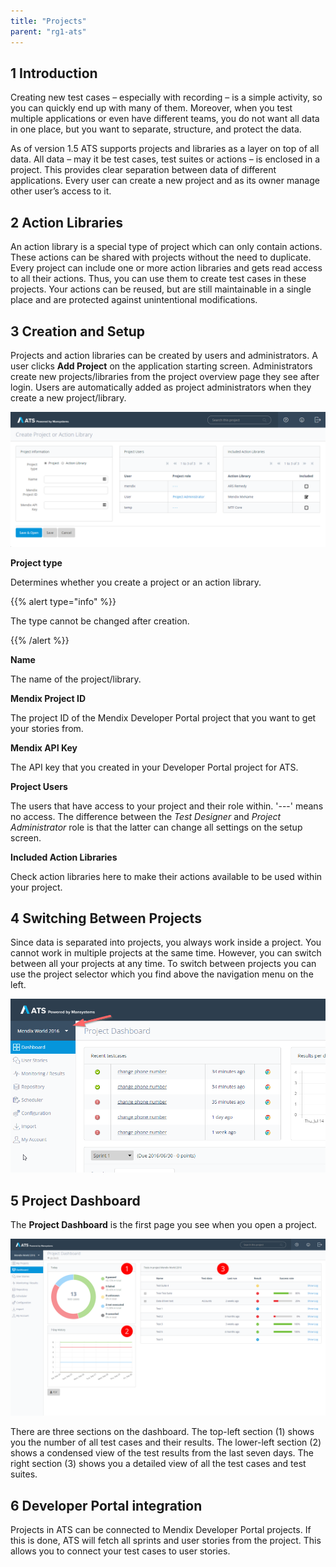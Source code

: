 ```yaml
---
title: "Projects"
parent: "rg1-ats"
---
```

## 1 Introduction

Creating new test cases – especially with recording – is a simple activity, so you can quickly end up with many of them. Moreover, when you test multiple applications or even have different teams, you do not want all data in one place, but you want to separate, structure, and protect the data.

As of version 1.5 ATS supports projects and libraries as a layer on top of all data. All data – may it be test cases, test suites or actions – is enclosed in a project. This provides clear separation between data of different applications. Every user can create a new project and as its owner manage other user’s access to it.

## 2 Action Libraries

An action library is a special type of project which can only contain actions. These actions can be shared with projects without the need to duplicate. Every project can include one or more action libraries and gets read access to all their actions. Thus, you can use them to create test cases in these projects. Your actions can be reused, but are still maintainable in a single place and are protected against unintentional modifications.

## 3 Creation and Setup

Projects and action libraries can be created by users and administrators. A user clicks **Add Project** on the application starting screen. Administrators create new projects/libraries from the project overview page they see after login. Users are automatically added as project administrators when they create a new project/library.

![](attachments/rg1-projects/21168197.png)

**Project type**

Determines whether you create a project or an action library. 

{{% alert type="info" %}}

The type cannot be changed after creation.

{{% /alert %}}

**Name**

The name of the project/library.

**Mendix Project ID**

The project ID of the Mendix Developer Portal project that you want to get your stories from.

**Mendix API Key**

The API key that you created in your Developer Portal project for ATS.

**Project Users**

The users that have access to your project and their role within. '---' means no access. The difference between the _Test Designer_ and _Project Administrator_ role is that the latter can change all settings on the setup screen.

**Included Action Libraries**

Check action libraries here to make their actions available to be used within your project.

## 4 Switching Between Projects

Since data is separated into projects, you always work inside a project. You cannot work in multiple projects at the same time. However, you can switch between all your projects at any time. To switch between projects you can use the project selector which you find above the navigation menu on the left.

![The project selector dropdown](attachments/rg1-projects/21168198.png)

## 5 Project Dashboard

The **Project Dashboard** is the first page you see when you open a project.

![The project dashboard](attachments/rg1-projects/dashboard.png)

There are three sections on the dashboard. The top-left section (1) shows you the number of all test cases and their results. The lower-left section (2) shows a condensed view of the test results from the last seven days. The right section (3) shows you a detailed view of all the test cases and test suites.

## 6 Developer Portal integration

Projects in ATS can be connected to Mendix Developer Portal projects. If this is done, ATS will fetch all sprints and user stories from the project. This allows you to connect your test cases to user stories.
